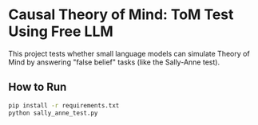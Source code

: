 # Causal Theory of Mind: ToM Test Using Free LLM

This project tests whether small language models can simulate Theory of Mind by answering "false belief" tasks (like the Sally-Anne test).

## How to Run

```bash
pip install -r requirements.txt
python sally_anne_test.py
